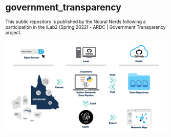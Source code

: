# government_transparency
This public repository is published by the Neural Nerds following a participation in the iLab2 (Spring 2022) - ARDC | Government Transparency project.

![alt text](https://github.com/ryananalytix/government_transparency/blob/main/NN_project_implemenation.png?raw=true)
